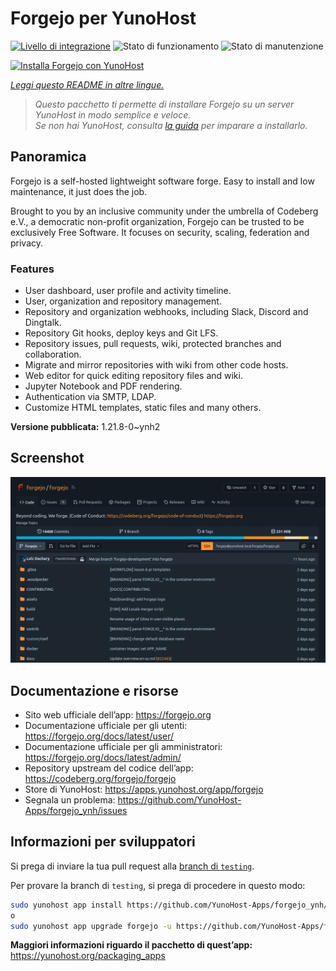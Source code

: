 <!--
N.B.: Questo README è stato automaticamente generato da <https://github.com/YunoHost/apps/tree/master/tools/readme_generator>
NON DEVE essere modificato manualmente.
-->

# Forgejo per YunoHost

[![Livello di integrazione](https://dash.yunohost.org/integration/forgejo.svg)](https://dash.yunohost.org/appci/app/forgejo) ![Stato di funzionamento](https://ci-apps.yunohost.org/ci/badges/forgejo.status.svg) ![Stato di manutenzione](https://ci-apps.yunohost.org/ci/badges/forgejo.maintain.svg)

[![Installa Forgejo con YunoHost](https://install-app.yunohost.org/install-with-yunohost.svg)](https://install-app.yunohost.org/?app=forgejo)

*[Leggi questo README in altre lingue.](./ALL_README.md)*

> *Questo pacchetto ti permette di installare Forgejo su un server YunoHost in modo semplice e veloce.*  
> *Se non hai YunoHost, consulta [la guida](https://yunohost.org/install) per imparare a installarlo.*

## Panoramica

Forgejo is a self-hosted lightweight software forge. Easy to install and low maintenance, it just does the job.

Brought to you by an inclusive community under the umbrella of Codeberg e.V., a democratic non-profit organization, Forgejo can be trusted to be exclusively Free Software. It focuses on security, scaling, federation and privacy. 

### Features

- User dashboard, user profile and activity timeline.
- User, organization and repository management.
- Repository and organization webhooks, including Slack, Discord and Dingtalk.
- Repository Git hooks, deploy keys and Git LFS.
- Repository issues, pull requests, wiki, protected branches and collaboration.
- Migrate and mirror repositories with wiki from other code hosts.
- Web editor for quick editing repository files and wiki.
- Jupyter Notebook and PDF rendering.
- Authentication via SMTP, LDAP.
- Customize HTML templates, static files and many others.


**Versione pubblicata:** 1.21.8-0~ynh2

## Screenshot

![Screenshot di Forgejo](./doc/screenshots/screenshot.png)

## Documentazione e risorse

- Sito web ufficiale dell’app: <https://forgejo.org>
- Documentazione ufficiale per gli utenti: <https://forgejo.org/docs/latest/user/>
- Documentazione ufficiale per gli amministratori: <https://forgejo.org/docs/latest/admin/>
- Repository upstream del codice dell’app: <https://codeberg.org/forgejo/forgejo>
- Store di YunoHost: <https://apps.yunohost.org/app/forgejo>
- Segnala un problema: <https://github.com/YunoHost-Apps/forgejo_ynh/issues>

## Informazioni per sviluppatori

Si prega di inviare la tua pull request alla [branch di `testing`](https://github.com/YunoHost-Apps/forgejo_ynh/tree/testing).

Per provare la branch di `testing`, si prega di procedere in questo modo:

```bash
sudo yunohost app install https://github.com/YunoHost-Apps/forgejo_ynh/tree/testing --debug
o
sudo yunohost app upgrade forgejo -u https://github.com/YunoHost-Apps/forgejo_ynh/tree/testing --debug
```

**Maggiori informazioni riguardo il pacchetto di quest’app:** <https://yunohost.org/packaging_apps>
